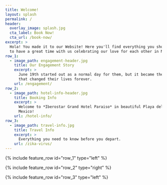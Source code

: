 ```yaml
---
title: Welcome!
layout: splash
permalink: /
header:
  overlay_image: splash.jpg
  cta_label: Book Now!
  cta_url: /book-now/
excerpt: >
  Hola! You made it to our Website! Here you'll find everything you should need
  to have a great time with us celebrating our love for each other in Mexico.
row_1:
  - image_path: engagement-header.jpg
    title: Our Engagement Story
    excerpt: >
      June 19th started out as a normal day for them, but it became the day
      that changed their lives forever.
    url: /engagement/
row_2:
  - image_path: hotel-info-header.jpg
    title: Booking Info
    excerpt: >
      Welcome to *Iberostar Grand Hotel Paraiso* in beautiful Playa del Carmen,
      Mexico!
    url: /hotel-info/
row_3:
  - image_path: travel-info.jpg
    title: Travel Info
    excerpt: >
      Everything you need to know before you depart.
    url: /zika-virus/
---
```


{% include feature_row id="row_1" type="left" %}

{% include feature_row id="row_2" type="right" %}

{% include feature_row id="row_3" type="left" %}

